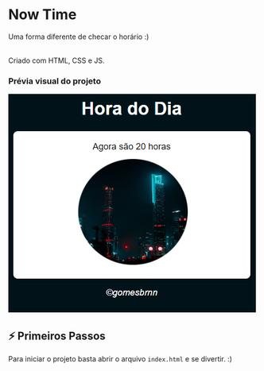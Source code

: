 
# Now Time

Uma forma diferente de checar o horário :) <br> <br>

Criado com HTML, CSS e JS. <br />


### Prévia visual do projeto
<img src="Previews\preview01.png" alt="01"/> 



## ⚡️ Primeiros Passos

Para iniciar o projeto basta abrir o arquivo `index.html` e se divertir. :)


